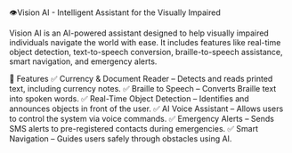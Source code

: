 👁️Vision AI - Intelligent Assistant for the Visually Impaired

Vision AI is an AI-powered assistant designed to help visually impaired individuals navigate the world with ease. It includes features like real-time object detection, text-to-speech conversion, braille-to-speech assistance, smart navigation, and emergency alerts.


🔹 Features
✅ Currency & Document Reader – Detects and reads printed text, including currency notes.
✅ Braille to Speech – Converts Braille text into spoken words.
✅ Real-Time Object Detection – Identifies and announces objects in front of the user.
✅ AI Voice Assistant – Allows users to control the system via voice commands.
✅ Emergency Alerts – Sends SMS alerts to pre-registered contacts during emergencies.
✅ Smart Navigation – Guides users safely through obstacles using AI.
